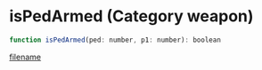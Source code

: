 # isPedArmed (Category weapon)

```js
function isPedArmed(ped: number, p1: number): boolean
```

[filename](isPedArmed_m.md ':include')